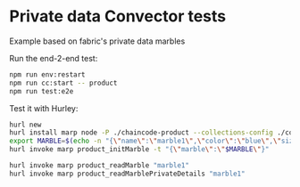 # Private data Convector tests

Example based on fabric's private data marbles

Run the end-2-end test:

```bash
npm run env:restart
npm run cc:start -- product
npm run test:e2e
```

Test it with Hurley:

```bash
hurl new
hurl install marp node -P ./chaincode-product --collections-config ./collections.json
export MARBLE=$(echo -n "{\"name\":\"marble1\",\"color\":\"blue\",\"size\":35,\"owner\":\"tom\",\"price\":99}" | base64)
hurl invoke marp product_initMarble -t "{\"marble\":\"$MARBLE\"}"

hurl invoke marp product_readMarble "marble1"
hurl invoke marp product_readMarblePrivateDetails "marble1"
```
